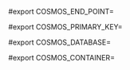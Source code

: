 #export COSMOS_END_POINT=

#export COSMOS_PRIMARY_KEY=

#export COSMOS_DATABASE=

#export COSMOS_CONTAINER=

